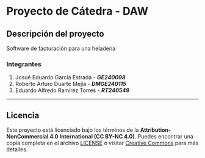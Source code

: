 # Proyecto de Cátedra - DAW

## Descripción del proyecto

Software de facturación para una heladería

### Integrantes

1. Josué Eduardo García Estrada - ***GE240098***
2. Roberto Arturo Duarte Mejía - ***DMGE240115***
3. Eduardo Alfredo Ramírez Torres - ***RT240549***

---

## Licencia

Este proyecto está licenciado bajo los términos de la **Attribution-NonCommercial 4.0 International (CC BY-NC 4.0)**. Puedes encontrar una copia completa en el archivo [LICENSE](./LICENSE.md) o visitar [Creative Commons](https://creativecommons.org/licenses/by-nc/4.0/legalcode) para más detalles.
